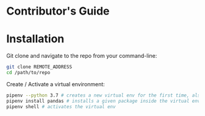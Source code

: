 # Contributor's Guide

# Installation

Git clone and navigate to the repo from your command-line:

``` sh
git clone REMOTE_ADDRESS
cd /path/to/repo
```

Create / Activate a virtual environment:

```sh
pipenv --python 3.7 # creates a new virtual env for the first time, also creates Pipfile
pipenv install pandas # installs a given package inside the virtual env, creates a Pipfile.lock if installing something for the first time, and auto-adds pandas to the Pipfile and Pipfile.lock
pipenv shell # activates the virtual env
```